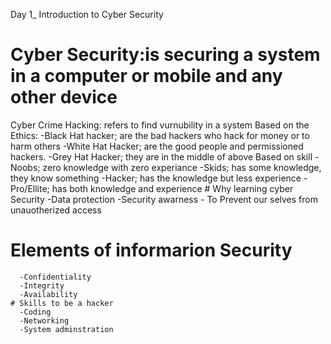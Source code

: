 Day 1_ Introduction to Cyber Security
# Cyber Security:is securing a system in a computer or mobile and any other device
   Cyber Crime
Hacking: refers to find vurnubility in a system
Based on the Ethics:
          -Black Hat hacker; are the bad hackers who hack for money or to harm others
          -White Hat Hacker; are the good people and permissioned hackers.
          -Grey Hat Hacker; they are in the middle of above
Based on skill
             -Noobs; zero knowledge with zero experiance
             -Skids; has some knowledge, they know something
             -Hacker; has the knowledge but less experience
             -Pro/Ellite; has both knowledge and experience
      # Why learning cyber Security
      -Data protection
      -Security awarness
      - To Prevent our selves from unauotherized access
   # Elements of informarion Security
      -Confidentiality
      -Integrity
      -Availability
    # Skills to be a hacker
      -Coding
      -Networking
      -System adminstration
      


                          

